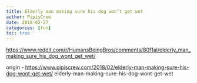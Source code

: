 ```yaml
---
title: Elderly man making sure his dog won’t get wet
author: PipisCrew
date: 2018-02-27
categories: [fun]
toc: true
---
```


https://www.reddit.com/r/HumansBeingBros/comments/80f1al/elderly_man_making_sure_his_dog_wont_get_wet/

origin - https://www.pipiscrew.com/2018/02/elderly-man-making-sure-his-dog-wont-get-wet/ elderly-man-making-sure-his-dog-wont-get-wet